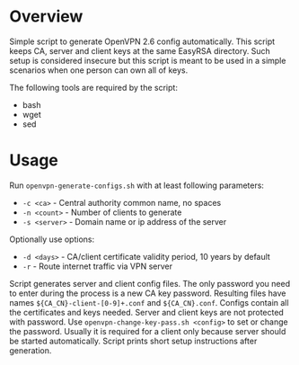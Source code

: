 # Overview

Simple script to generate OpenVPN 2.6 config automatically. This script keeps
CA, server and client keys at the same EasyRSA directory. Such setup is
considered insecure but this script is meant to be used in a simple scenarios
when one person can own all of keys.

The following tools are required by the script:
- bash
- wget
- sed

# Usage

Run `openvpn-generate-configs.sh` with at least following parameters:
- `-c <ca>` - Central authority common name, no spaces
- `-n <count>` - Number of clients to generate
- `-s <server>` - Domain name or ip address of the server

Optionally use options:
- `-d <days>` - CA/client certificate validity period, 10 years by default
- `-r` -  Route internet traffic via VPN server

Script generates server and client config files. The only password you need to
enter during the process is a new CA key password. Resulting files have names
`${CA_CN}-client-[0-9]+.conf` and `${CA_CN}.conf`. Configs contain all the
certificates and keys needed. Server and client keys are not protected with
password. Use `openvpn-change-key-pass.sh <config>` to set or change the
password. Usually it is required for a client only because server should be
started automatically. Script prints short setup instructions after generation.
